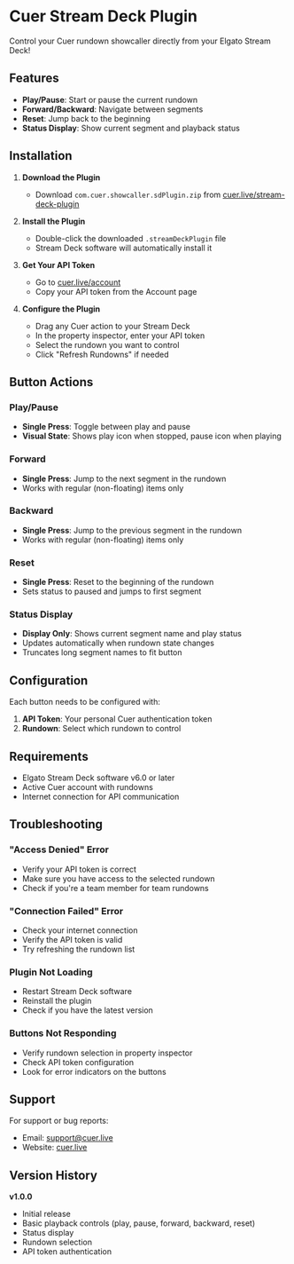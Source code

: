 # Cuer Stream Deck Plugin

Control your Cuer rundown showcaller directly from your Elgato Stream Deck!

## Features

- **Play/Pause**: Start or pause the current rundown
- **Forward/Backward**: Navigate between segments
- **Reset**: Jump back to the beginning
- **Status Display**: Show current segment and playback status

## Installation

1. **Download the Plugin**
   - Download `com.cuer.showcaller.sdPlugin.zip` from [cuer.live/stream-deck-plugin](https://cuer.live/stream-deck-plugin.zip)

2. **Install the Plugin**
   - Double-click the downloaded `.streamDeckPlugin` file
   - Stream Deck software will automatically install it

3. **Get Your API Token**
   - Go to [cuer.live/account](https://cuer.live/account) 
   - Copy your API token from the Account page

4. **Configure the Plugin**
   - Drag any Cuer action to your Stream Deck
   - In the property inspector, enter your API token
   - Select the rundown you want to control
   - Click "Refresh Rundowns" if needed

## Button Actions

### Play/Pause
- **Single Press**: Toggle between play and pause
- **Visual State**: Shows play icon when stopped, pause icon when playing

### Forward
- **Single Press**: Jump to the next segment in the rundown
- Works with regular (non-floating) items only

### Backward  
- **Single Press**: Jump to the previous segment in the rundown
- Works with regular (non-floating) items only

### Reset
- **Single Press**: Reset to the beginning of the rundown
- Sets status to paused and jumps to first segment

### Status Display
- **Display Only**: Shows current segment name and play status
- Updates automatically when rundown state changes
- Truncates long segment names to fit button

## Configuration

Each button needs to be configured with:

1. **API Token**: Your personal Cuer authentication token
2. **Rundown**: Select which rundown to control

## Requirements

- Elgato Stream Deck software v6.0 or later
- Active Cuer account with rundowns
- Internet connection for API communication

## Troubleshooting

### "Access Denied" Error
- Verify your API token is correct
- Make sure you have access to the selected rundown
- Check if you're a team member for team rundowns

### "Connection Failed" Error  
- Check your internet connection
- Verify the API token is valid
- Try refreshing the rundown list

### Plugin Not Loading
- Restart Stream Deck software
- Reinstall the plugin
- Check if you have the latest version

### Buttons Not Responding
- Verify rundown selection in property inspector
- Check API token configuration
- Look for error indicators on the buttons

## Support

For support or bug reports:
- Email: support@cuer.live
- Website: [cuer.live](https://cuer.live)

## Version History

**v1.0.0**
- Initial release
- Basic playback controls (play, pause, forward, backward, reset)
- Status display
- Rundown selection
- API token authentication